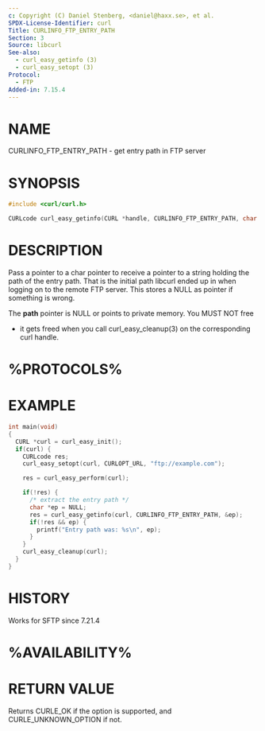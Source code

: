 ```yaml
---
c: Copyright (C) Daniel Stenberg, <daniel@haxx.se>, et al.
SPDX-License-Identifier: curl
Title: CURLINFO_FTP_ENTRY_PATH
Section: 3
Source: libcurl
See-also:
  - curl_easy_getinfo (3)
  - curl_easy_setopt (3)
Protocol:
  - FTP
Added-in: 7.15.4
---
```


# NAME

CURLINFO_FTP_ENTRY_PATH - get entry path in FTP server

# SYNOPSIS

~~~c
#include <curl/curl.h>

CURLcode curl_easy_getinfo(CURL *handle, CURLINFO_FTP_ENTRY_PATH, char **path);
~~~

# DESCRIPTION

Pass a pointer to a char pointer to receive a pointer to a string holding the
path of the entry path. That is the initial path libcurl ended up in when
logging on to the remote FTP server. This stores a NULL as pointer if
something is wrong.

The **path** pointer is NULL or points to private memory. You MUST NOT free
- it gets freed when you call curl_easy_cleanup(3) on the corresponding curl
handle.

# %PROTOCOLS%

# EXAMPLE

~~~c
int main(void)
{
  CURL *curl = curl_easy_init();
  if(curl) {
    CURLcode res;
    curl_easy_setopt(curl, CURLOPT_URL, "ftp://example.com");

    res = curl_easy_perform(curl);

    if(!res) {
      /* extract the entry path */
      char *ep = NULL;
      res = curl_easy_getinfo(curl, CURLINFO_FTP_ENTRY_PATH, &ep);
      if(!res && ep) {
        printf("Entry path was: %s\n", ep);
      }
    }
    curl_easy_cleanup(curl);
  }
}
~~~

# HISTORY

Works for SFTP since 7.21.4

# %AVAILABILITY%

# RETURN VALUE

Returns CURLE_OK if the option is supported, and CURLE_UNKNOWN_OPTION if not.
